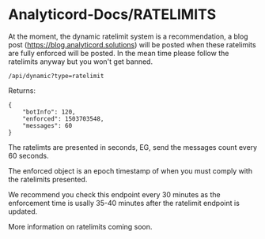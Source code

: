 # Analyticord-Docs/RATELIMITS

At the moment, the dynamic ratelimit system is a recommendation, a blog post (https://blog.analyticord.solutions) will be posted when these
ratelimits are fully enforced will be posted. In the mean time please follow the ratelimits anyway but you won't get banned.

```
/api/dynamic?type=ratelimit
```
Returns:
```
{
    "botInfo": 120,
    "enforced": 1503703548,
    "messages": 60
}

```
The ratelimts are presented in seconds, EG, send the messages count every 60 seconds.

The enforced object is an epoch timestamp of when you must comply with the ratelimits presented.

We recommend you check this endpoint every 30 minutes as the enforcement time is usally 35-40 minutes after the ratelimit endpoint is updated.

More information on ratelimits coming soon.
